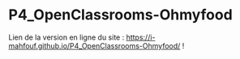 # P4_OpenClassrooms-Ohmyfood

Lien de la version en ligne du site : https://i-mahfouf.github.io/P4_OpenClassrooms-Ohmyfood/ !
